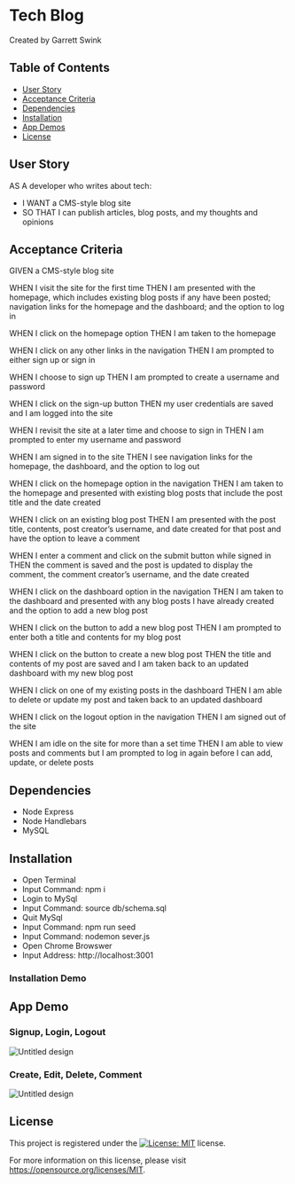 # Tech Blog
Created by Garrett Swink

## Table of Contents
- [User Story](#user-story)
- [Acceptance Criteria](#acceptance-criteria)
- [Dependencies](#dependencies)
- [Installation](#installation)
- [App Demos](#app-demos)
- [License](#license)

## User Story
AS A developer who writes about tech:
- I WANT a CMS-style blog site
- SO THAT I can publish articles, blog posts, and my thoughts and opinions

## Acceptance Criteria
GIVEN a CMS-style blog site

WHEN I visit the site for the first time
THEN I am presented with the homepage, which includes existing blog posts if any have been posted; navigation links for the homepage and the dashboard; and the option to log in

WHEN I click on the homepage option
THEN I am taken to the homepage

WHEN I click on any other links in the navigation
THEN I am prompted to either sign up or sign in

WHEN I choose to sign up
THEN I am prompted to create a username and password

WHEN I click on the sign-up button
THEN my user credentials are saved and I am logged into the 
site

WHEN I revisit the site at a later time and choose to sign in
THEN I am prompted to enter my username and password

WHEN I am signed in to the site
THEN I see navigation links for the homepage, the dashboard, and the option to log out


WHEN I click on the homepage option in the navigation
THEN I am taken to the homepage and presented with existing blog posts that include the post title and the date created

WHEN I click on an existing blog post
THEN I am presented with the post title, contents, post creator’s username, and date created for that post and have the option to leave a comment

WHEN I enter a comment and click on the submit button while signed in
THEN the comment is saved and the post is updated to display the comment, the comment creator’s username, and the date created

WHEN I click on the dashboard option in the navigation
THEN I am taken to the dashboard and presented with any blog posts I have already created and the option to add a new blog post

WHEN I click on the button to add a new blog post
THEN I am prompted to enter both a title and contents for my blog post

WHEN I click on the button to create a new blog post
THEN the title and contents of my post are saved and I am taken back to an updated dashboard with my new blog post

WHEN I click on one of my existing posts in the dashboard
THEN I am able to delete or update my post and taken back to an 
updated dashboard

WHEN I click on the logout option in the navigation
THEN I am signed out of the site

WHEN I am idle on the site for more than a set time
THEN I am able to view posts and comments but I am prompted to log in again before I can add, update, or delete posts

## Dependencies
- Node Express
- Node Handlebars
- MySQL

## Installation
- Open Terminal
- Input Command: npm i
- Login to MySql
- Input Command: source db/schema.sql
- Quit MySql
- Input Command: npm run seed
- Input Command: nodemon sever.js
- Open Chrome Browswer
- Input Address: http://localhost:3001

### Installation Demo



## App Demo

### Signup, Login, Logout
![Untitled design](https://github.com/garrettswink/techblog2/assets/22800055/dd85f4ec-5d43-46fb-a1e4-02ce8899f27a)

### Create, Edit, Delete, Comment
![Untitled design](https://github.com/garrettswink/techblog2/assets/22800055/23b5259c-2334-4566-b9e1-7d8175507fe3)

## License
This project is registered under the [![License: MIT](https://img.shields.io/badge/License-MIT-yellow.svg)](https://opensource.org/licenses/MIT) license.

For more information on this license, please visit https://opensource.org/licenses/MIT.
